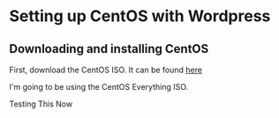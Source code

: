 # Setting up CentOS with Wordpress
## Downloading and installing CentOS 

First, download the CentOS ISO. It can be found [here](https://www.centos.org/download/)

I'm going to be using the CentOS Everything ISO.

Testing This Now
